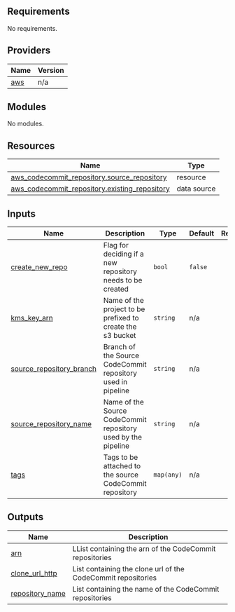 <!-- BEGIN_TF_DOCS -->
## Requirements

No requirements.

## Providers

| Name | Version |
|------|---------|
| <a name="provider_aws"></a> [aws](#provider\_aws) | n/a |

## Modules

No modules.

## Resources

| Name | Type |
|------|------|
| [aws_codecommit_repository.source_repository](https://registry.terraform.io/providers/hashicorp/aws/latest/docs/resources/codecommit_repository) | resource |
| [aws_codecommit_repository.existing_repository](https://registry.terraform.io/providers/hashicorp/aws/latest/docs/data-sources/codecommit_repository) | data source |

## Inputs

| Name | Description | Type | Default | Required |
|------|-------------|------|---------|:--------:|
| <a name="input_create_new_repo"></a> [create\_new\_repo](#input\_create\_new\_repo) | Flag for deciding if a new repository needs to be created | `bool` | `false` | no |
| <a name="input_kms_key_arn"></a> [kms\_key\_arn](#input\_kms\_key\_arn) | Name of the project to be prefixed to create the s3 bucket | `string` | n/a | yes |
| <a name="input_source_repository_branch"></a> [source\_repository\_branch](#input\_source\_repository\_branch) | Branch of the Source CodeCommit repository used in pipeline | `string` | n/a | yes |
| <a name="input_source_repository_name"></a> [source\_repository\_name](#input\_source\_repository\_name) | Name of the Source CodeCommit repository used by the pipeline | `string` | n/a | yes |
| <a name="input_tags"></a> [tags](#input\_tags) | Tags to be attached to the source CodeCommit repository | `map(any)` | n/a | yes |

## Outputs

| Name | Description |
|------|-------------|
| <a name="output_arn"></a> [arn](#output\_arn) | LList containing the arn of the CodeCommit repositories |
| <a name="output_clone_url_http"></a> [clone\_url\_http](#output\_clone\_url\_http) | List containing the clone url of the CodeCommit repositories |
| <a name="output_repository_name"></a> [repository\_name](#output\_repository\_name) | List containing the name of the CodeCommit repositories |
<!-- END_TF_DOCS -->